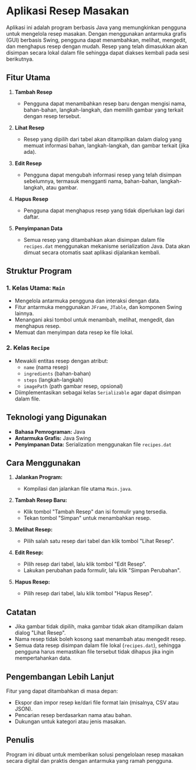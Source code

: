 # Aplikasi Resep Masakan

Aplikasi ini adalah program berbasis Java yang memungkinkan pengguna untuk mengelola resep masakan. Dengan menggunakan antarmuka grafis (GUI) berbasis Swing, pengguna dapat menambahkan, melihat, mengedit, dan menghapus resep dengan mudah. Resep yang telah dimasukkan akan disimpan secara lokal dalam file sehingga dapat diakses kembali pada sesi berikutnya.

## Fitur Utama

1. **Tambah Resep**
   - Pengguna dapat menambahkan resep baru dengan mengisi nama, bahan-bahan, langkah-langkah, dan memilih gambar yang terkait dengan resep tersebut.

2. **Lihat Resep**
   - Resep yang dipilih dari tabel akan ditampilkan dalam dialog yang memuat informasi bahan, langkah-langkah, dan gambar terkait (jika ada).

3. **Edit Resep**
   - Pengguna dapat mengubah informasi resep yang telah disimpan sebelumnya, termasuk mengganti nama, bahan-bahan, langkah-langkah, atau gambar.

4. **Hapus Resep**
   - Pengguna dapat menghapus resep yang tidak diperlukan lagi dari daftar.

5. **Penyimpanan Data**
   - Semua resep yang ditambahkan akan disimpan dalam file `recipes.dat` menggunakan mekanisme serialization Java. Data akan dimuat secara otomatis saat aplikasi dijalankan kembali.

## Struktur Program

### 1. **Kelas Utama: `Main`**
   - Mengelola antarmuka pengguna dan interaksi dengan data.
   - Fitur antarmuka menggunakan `JFrame`, `JTable`, dan komponen Swing lainnya.
   - Menangani aksi tombol untuk menambah, melihat, mengedit, dan menghapus resep.
   - Memuat dan menyimpan data resep ke file lokal.

### 2. **Kelas `Recipe`**
   - Mewakili entitas resep dengan atribut:
     - `name` (nama resep)
     - `ingredients` (bahan-bahan)
     - `steps` (langkah-langkah)
     - `imagePath` (path gambar resep, opsional)
   - Diimplementasikan sebagai kelas `Serializable` agar dapat disimpan dalam file.

## Teknologi yang Digunakan
- **Bahasa Pemrograman:** Java
- **Antarmuka Grafis:** Java Swing
- **Penyimpanan Data:** Serialization menggunakan file `recipes.dat`

## Cara Menggunakan

1. **Jalankan Program:**
   - Kompilasi dan jalankan file utama `Main.java`.

2. **Tambah Resep Baru:**
   - Klik tombol "Tambah Resep" dan isi formulir yang tersedia.
   - Tekan tombol "Simpan" untuk menambahkan resep.

3. **Melihat Resep:**
   - Pilih salah satu resep dari tabel dan klik tombol "Lihat Resep".

4. **Edit Resep:**
   - Pilih resep dari tabel, lalu klik tombol "Edit Resep".
   - Lakukan perubahan pada formulir, lalu klik "Simpan Perubahan".

5. **Hapus Resep:**
   - Pilih resep dari tabel, lalu klik tombol "Hapus Resep".

## Catatan
- Jika gambar tidak dipilih, maka gambar tidak akan ditampilkan dalam dialog "Lihat Resep".
- Nama resep tidak boleh kosong saat menambah atau mengedit resep.
- Semua data resep disimpan dalam file lokal (`recipes.dat`), sehingga pengguna harus memastikan file tersebut tidak dihapus jika ingin mempertahankan data.

## Pengembangan Lebih Lanjut
Fitur yang dapat ditambahkan di masa depan:
- Ekspor dan impor resep ke/dari file format lain (misalnya, CSV atau JSON).
- Pencarian resep berdasarkan nama atau bahan.
- Dukungan untuk kategori atau jenis masakan.

## Penulis
Program ini dibuat untuk memberikan solusi pengelolaan resep masakan secara digital dan praktis dengan antarmuka yang ramah pengguna.

